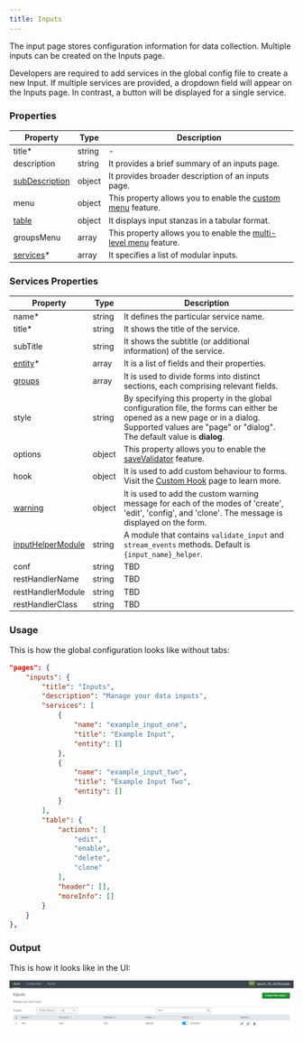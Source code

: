 ```yaml
---
title: Inputs
---
```


The input page stores configuration information for data collection. Multiple inputs can be created on the Inputs page.

Developers are required to add services in the global config file to create a new Input. If multiple services are
provided, a dropdown field will appear on the Inputs page. In contrast, a button will be displayed for a single service.

### Properties

| Property                                                                  | Type   | Description                                                                                            |
|---------------------------------------------------------------------------|--------|--------------------------------------------------------------------------------------------------------|
| title<span class="required-asterisk">\*</span>                            | string | -                                                                                                      |
| description                                                               | string | It provides a brief summary of an inputs page.                                                         |
| [subDescription](../advanced/sub_description.md)                          | object | It provides broader description of an inputs page.                                                     |
| menu                                                                      | object | This property allows you to enable the [custom menu](../custom_ui_extensions/custom_menu.md) feature. |
| [table](../table.md)                                                      | object | It displays input stanzas in a tabular format.                                                         |
| groupsMenu                                                                | array  | This property allows you to enable the [multi-level menu](./multilevel_menu.md) feature.               |
| [services](#services-properties)<span class="required-asterisk">\*</span> | array  | It specifies a list of modular inputs.                                                                 |

### Services Properties

| Property                                                              | Type   | Description                                                                                                                                                                                                   |
|-----------------------------------------------------------------------|--------|---------------------------------------------------------------------------------------------------------------------------------------------------------------------------------------------------------------|
| name<span class="required-asterisk">\*</span>                         | string | It defines the particular service name.                                                                                                                                                                       |
| title<span class="required-asterisk">\*</span>                        | string | It shows the title of the service.                                                                                                                                                                            |
| subTitle                                                              | string | It shows the subtitle (or additional information) of the service.                                                                                                                                             |
| [entity](../entity/index.md)<span class="required-asterisk">\*</span> | array  | It is a list of fields and their properties.                                                                                                                                                                  |
| [groups](../advanced/groups_feature.md)                               | array  | It is used to divide forms into distinct sections, each comprising relevant fields.                                                                                                                           |
| style                                                                 | string | By specifying this property in the global configuration file, the forms can either be opened as a new page or in a dialog. <br>Supported values are "page" or "dialog". <br> The default value is **dialog**. |
| options                                                               | object | This property allows you to enable the [saveValidator](../advanced/save_validator.md) feature.                                                                                                                |
| hook                                                                  | object | It is used to add custom behaviour to forms. Visit the [Custom Hook](../custom_ui_extensions/custom_hook.md) page to learn more.                                                                              |
| [warning](../advanced/custom_warning.md)                              | object | It is used to add the custom warning message for each of the modes of 'create', 'edit', 'config', and 'clone'. The message is displayed on the form.                                                          |
| [inputHelperModule](./helper.md)                                      | string | A module that contains `validate_input` and `stream_events` methods. Default is `{input_name}_helper`.                                                                                                        |
| conf                                                                  | string | TBD                                                                                                                                                                                                           |
| restHandlerName                                                       | string | TBD                                                                                                                                                                                                           |
| restHandlerModule                                                     | string | TBD                                                                                                                                                                                                           |
| restHandlerClass                                                      | string | TBD                                                                                                                                                                                                           |

### Usage

This is how the global configuration looks like without tabs:

```json
"pages": {
    "inputs": {
        "title": "Inputs",
        "description": "Manage your data inputs",
        "services": [
            {
                "name": "example_input_one",
                "title": "Example Input",
                "entity": []
            },
            {
                "name": "example_input_two",
                "title": "Example Input Two",
                "entity": []
            }
        ],
        "table": {
            "actions": [
                "edit",
                "enable",
                "delete",
                "clone"
            ],
            "header": [],
            "moreInfo": []
        }
    }
},
```

### Output

This is how it looks like in the UI:

![image](../images/inputs/Introduction_Output.png)

